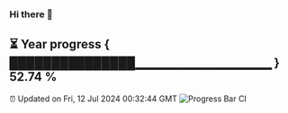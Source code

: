 ### Hi there 👋
⏳ Year progress { ███████████████▁▁▁▁▁▁▁▁▁▁▁▁▁▁▁ } 52.74 %
---
⏰ Updated on Fri, 12 Jul 2024 00:32:44 GMT
![Progress Bar CI](https://github.com/Moyi321/Moyi321/workflows/Progress%20Bar%20CI/badge.svg)
